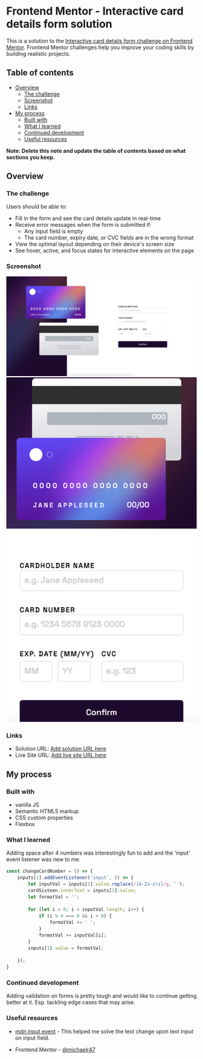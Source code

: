 # Frontend Mentor - Interactive card details form solution

This is a solution to the [Interactive card details form challenge on Frontend Mentor](https://www.frontendmentor.io/challenges/interactive-card-details-form-XpS8cKZDWw). Frontend Mentor challenges help you improve your coding skills by building realistic projects. 

## Table of contents

- [Overview](#overview)
  - [The challenge](#the-challenge)
  - [Screenshot](#screenshot)
  - [Links](#links)
- [My process](#my-process)
  - [Built with](#built-with)
  - [What I learned](#what-i-learned)
  - [Continued development](#continued-development)
  - [Useful resources](#useful-resources)

**Note: Delete this note and update the table of contents based on what sections you keep.**

## Overview

### The challenge

Users should be able to:

- Fill in the form and see the card details update in real-time
- Receive error messages when the form is submitted if:
  - Any input field is empty
  - The card number, expiry date, or CVC fields are in the wrong format
- View the optimal layout depending on their device's screen size
- See hover, active, and focus states for interactive elements on the page

### Screenshot

![](./images/CardDetails-Desktop.png)
![](./images/CardDetails-Mobile.png)


### Links

- Solution URL: [Add solution URL here](https://your-solution-url.com)
- Live Site URL: [Add live site URL here](https://your-live-site-url.com)

## My process

### Built with
- vanilla JS
- Semantic HTML5 markup
- CSS custom properties
- Flexbox

### What I learned

Adding space after 4 numbers was interestingly fun to add and the 'input' event listener was new to me.

```js
const changeCardNumber = () => { 
    inputs[1].addEventListener('input', () => {
        let inputVal = inputs[1].value.replace(/[A-Za-z\s]/g, '');
        cardSixteen.innerText = inputs[1].value;
        let formatVal = '';

        for (let i = 0; i < inputVal.length; i++) {
            if (i % 4 === 0 && i > 0) {
                formatVal += ' ';
            }
            formatVal += inputVal[i];
        }
        inputs[1].value = formatVal;
       
    });
}
```

### Continued development

Adding validation on forms is pretty tough and would like to continue getting better at it. Esp. tackling edge cases that may arise.

### Useful resources

- [mdn input event](https://developer.mozilla.org/en-US/docs/Web/API/HTMLElement/input_event) - This helped me solve the text change upon text input on input field.

- Frontend Mentor - [@michaelr47](https://www.frontendmentor.io/profile/michaelr47)
